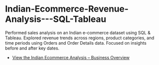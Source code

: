 # Indian-Ecommerce-Revenue-Analysis---SQL-Tableau
Performed sales analysis on an Indian e-commerce dataset using SQL &amp; Tableau. Explored revenue trends across regions, product categories, and time periods using Orders and Order Details data. Focused on insights before and after key dates.

- [View the Indian Ecommerce Analysis – Business Overview](https://public.tableau.com/app/profile/chung.tim.ho7055/viz/IndianEcommerceAnalysis/BusinessOverview?publish=yes)
